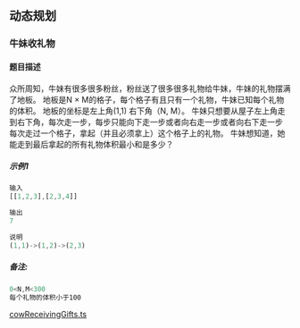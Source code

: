 ## 动态规划

### 牛妹收礼物
#### 题目描述
众所周知，牛妹有很多很多粉丝，粉丝送了很多很多礼物给牛妹，牛妹的礼物摆满了地板。
地板是N × M的格子，每个格子有且只有一个礼物，牛妹已知每个礼物的体积。
地板的坐标是左上角(1,1)  右下角（N, M）。
牛妹只想要从屋子左上角走到右下角，每次走一步，每步只能向下走一步或者向右走一步或者向右下走一步
每次走过一个格子，拿起（并且必须拿上）这个格子上的礼物。
牛妹想知道，她能走到最后拿起的所有礼物体积最小和是多少？
##### 示例1
``` javascript
输入
[[1,2,3],[2,3,4]]

输出
7

说明
(1,1)->(1,2)->(2,3)
```
##### 备注:
```javascript
0<N,M<300
每个礼物的体积小于100
```
[cowReceivingGifts.ts](sss)